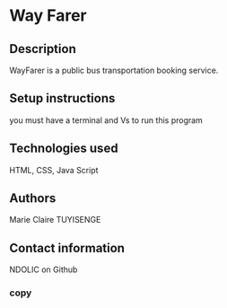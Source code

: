 # Way Farer 
## Description
WayFarer is a public bus transportation booking service.
##  Setup instructions
you must have a terminal and Vs to run this program

##  Technologies used
HTML, CSS, Java Script

##  Authors
Marie Claire TUYISENGE

##  Contact information
NDOLIC on Github
### copy